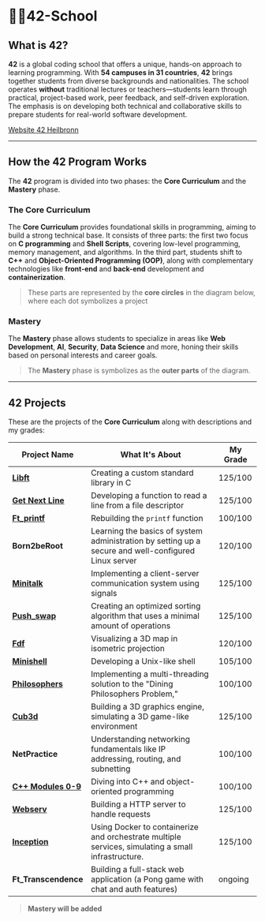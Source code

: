 # 👨‍🎓42-School

## What is 42?

**42** is a global coding school that offers a unique, hands-on approach to learning programming. With **54 campuses in 31 countries**, **42** brings together students from diverse backgrounds and nationalities. The school operates **without** traditional lectures or teachers—students learn through practical, project-based work, peer feedback, and self-driven exploration. The emphasis is on developing both technical and collaborative skills to prepare students for real-world software development.

[Website 42 Heilbronn](https://www.42heilbronn.de/)

---

## How the 42 Program Works

The **42** program is divided into two phases: the **Core Curriculum** and the **Mastery** phase.

### The Core Curriculum

The **Core Curriculum** provides foundational skills in programming, aiming to build a strong technical base. It consists of three parts: the first two focus on **C programming** and **Shell Scripts**, covering low-level programming, memory management, and algorithms. In the third part, students shift to **C++** and **Object-Oriented Programming (OOP)**, along with complementary technologies like **front-end** and **back-end** development and **containerization**.

>These parts are represented by the **core circles** in the diagram below, where each dot symbolizes a project
### Mastery

The **Mastery** phase allows students to specialize in areas like **Web Development**, **AI**, **Security**, **Data Science** and more, honing their skills based on personal interests and career goals. 
> The **Mastery** phase is symbolizes as the **outer parts** of the diagram.

---

## 42 Projects

These are the projects of the **Core Curriculum** along with descriptions and my grades:

| Project Name             | What It's About                                                            | My Grade  |
|--------------------------|-----------------------------------------------------------------------------|--------|
| [**Libft**](https://github.com/t-ecker/42-Libft.git)                 | Creating a custom standard library in C | 125/100 |
| [**Get Next Line**](https://github.com/t-ecker/42-get_next_line.git)         | Developing a function to read a line from a file descriptor | 125/100  |
| [**Ft_printf**](https://github.com/t-ecker/42-ft_printf.git)             | Rebuilding the `printf` function | 100/100 |
| **Born2beRoot**           | Learning the basics of system administration by setting up a secure and well-configured Linux server | 120/100 |
| [**Minitalk**](https://github.com/t-ecker/42-Minitalk.git)              | Implementing a client-server communication system using signals             | 125/100 |
| [**Push_swap**](https://github.com/t-ecker/42-Push_swap.git)             | Creating an optimized sorting algorithm that uses a minimal amount of operations | 125/100 |
| [**Fdf**](https://github.com/t-ecker/42-Fdf.git)                   | Visualizing a 3D map in isometric projection    | 120/100 |
| [**Minishell**](https://github.com/t-ecker/42-Minishell.git)             | Developing a Unix-like shell | 105/100 |
| [**Philosophers**](https://github.com/t-ecker/42-philosophers.git)          | Implementing a multi-threading solution to the "Dining Philosophers Problem," | 100/100 |
| [**Cub3d**](https://github.com/t-ecker/42-Cub3d.git)                 | Building a 3D graphics engine, simulating a 3D game-like environment | 125/100 |
| **NetPractice**             | Understanding networking fundamentals like IP addressing, routing, and subnetting | 100/100 |
| [**C++ Modules 0-9**](https://github.com/t-ecker/42-cpp_modules.git)       | Diving into C++ and object-oriented programming | 100/100 |
| [**Webserv**](https://github.com/t-ecker/42-Webserv.git)               | Building a HTTP server to handle requests | 125/100 |
| [**Inception**](https://github.com/t-ecker/42-Inception.git)             | Using Docker to containerize and orchestrate multiple services, simulating a small infrastructure.| 125/100 |
| **Ft_Transcendence**      | Building a full-stack web application (a Pong game with chat and auth features) | ongoing |


> **Mastery will be added**

<!--

---

## My Journey at 42 Heilbronn

I began my path at **42 Heilbronn** right after finishing my Abitur, starting with the **Piscine** in **January 2023**—an intensive one-month C bootcamp that serves as the entry point to the program. After being accepted, I officially started the **Core Curriculum** in **March 2023**, which I completed in **XXX 2024**.

To gain some real-world experience, I did the **6-month internship** at XXX right after the core. Since **October 2024**, I’ve been continuing with the **Mastery** phase, alongside my university studies.

-->

